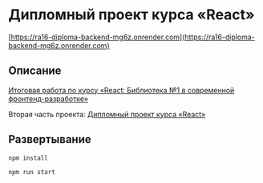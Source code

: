 # Дипломный проект курса «React»

[https://ra16-diploma-backend-mg6z.onrender.com](https://ra16-diploma-backend-mg6z.onrender.com)

## Описание

[Итоговая работа по курсу «React: Библиотека №1 в современной фронтенд-разработке»](https://github.com/netology-code/ra16-diploma)

Вторая часть проекта: [Дипломный проект курса «React»](https://github.com/neondoll/ra16-diploma)

## Развертывание

```npm install```

```npm run start```
